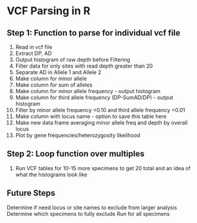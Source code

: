 # VCF Parsing in R

## Step 1: Function to parse for individual vcf file
1. Read in vcf file
2. Extract DP, AD
3. Output histogram of raw depth before Filtering
4. Filter data for only sites with read depth greater than 20
3. Separate AD in Allele 1 and Allele 2
4. Make column for minor allele
5. Make column for sum of alleles
6. Make column for minor allele frequency - output histogram
7. Make column for third allele frequency (DP-SumAD/DP) - output histogram
8. Filter by minor allele frequency <0.10 and third allele frequency <0.01
9. Make column with locus name - option to save this table here
10. Make new data frame averaging minor allele freq and depth by overall locus
11. Plot by gene frequencies/heterozygosity likelihood

## Step 2: Loop function over multiples
1. Run VCF tables for 10-15 more specimens to get 20 total and an idea of what the histograms look like

## Future Steps
Determine if need locus or site names to exclude from larger analysis
Determine which specimens to fully exclude
Run for all specimens
